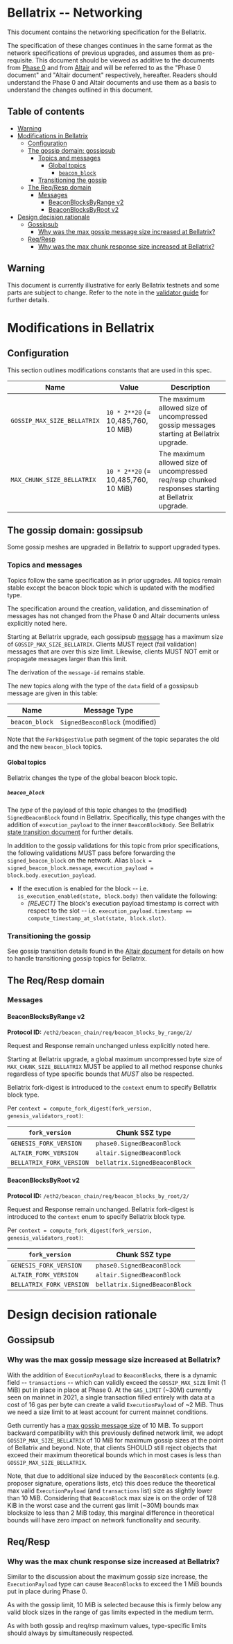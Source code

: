 # Bellatrix -- Networking

This document contains the networking specification for the Bellatrix.

The specification of these changes continues in the same format as the network specifications of previous upgrades, and assumes them as pre-requisite. This document should be viewed as additive to the documents from [Phase 0](../phase0/p2p-interface.md) and from [Altair](../altair/p2p-interface.md)
and will be referred to as the "Phase 0 document" and "Altair document" respectively, hereafter.
Readers should understand the Phase 0 and Altair documents and use them as a basis to understand the changes outlined in this document.

## Table of contents

<!-- TOC -->
<!-- START doctoc generated TOC please keep comment here to allow auto update -->
<!-- DON'T EDIT THIS SECTION, INSTEAD RE-RUN doctoc TO UPDATE -->

  - [Warning](#warning)
- [Modifications in Bellatrix](#modifications-in-bellatrix)
  - [Configuration](#configuration)
  - [The gossip domain: gossipsub](#the-gossip-domain-gossipsub)
    - [Topics and messages](#topics-and-messages)
      - [Global topics](#global-topics)
        - [`beacon_block`](#beacon_block)
    - [Transitioning the gossip](#transitioning-the-gossip)
  - [The Req/Resp domain](#the-reqresp-domain)
    - [Messages](#messages)
      - [BeaconBlocksByRange v2](#beaconblocksbyrange-v2)
      - [BeaconBlocksByRoot v2](#beaconblocksbyroot-v2)
- [Design decision rationale](#design-decision-rationale)
  - [Gossipsub](#gossipsub)
    - [Why was the max gossip message size increased at Bellatrix?](#why-was-the-max-gossip-message-size-increased-at-bellatrix)
  - [Req/Resp](#reqresp)
    - [Why was the max chunk response size increased at Bellatrix?](#why-was-the-max-chunk-response-size-increased-at-bellatrix)

<!-- END doctoc generated TOC please keep comment here to allow auto update -->
<!-- /TOC -->

## Warning

This document is currently illustrative for early Bellatrix testnets and some parts are subject to change.
Refer to the note in the [validator guide](./validator.md) for further details.

# Modifications in Bellatrix

## Configuration

This section outlines modifications constants that are used in this spec.

| Name | Value | Description |
|---|---|---|
| `GOSSIP_MAX_SIZE_BELLATRIX` | `10 * 2**20` (= 10,485,760, 10 MiB) | The maximum allowed size of uncompressed gossip messages starting at Bellatrix upgrade. |
| `MAX_CHUNK_SIZE_BELLATRIX` | `10 * 2**20` (= 10,485,760, 10 MiB) | The maximum allowed size of uncompressed req/resp chunked responses starting at Bellatrix upgrade. |

## The gossip domain: gossipsub

Some gossip meshes are upgraded in Bellatrix to support upgraded types.

### Topics and messages

Topics follow the same specification as in prior upgrades.
All topics remain stable except the beacon block topic which is updated with the modified type.

The specification around the creation, validation, and dissemination of messages has not changed from the Phase 0 and Altair documents unless explicitly noted here.

Starting at Bellatrix upgrade, each gossipsub [message](https://github.com/libp2p/go-libp2p-pubsub/blob/master/pb/rpc.proto#L17-L24)
has a maximum size of `GOSSIP_MAX_SIZE_BELLATRIX`.
Clients MUST reject (fail validation) messages that are over this size limit.
Likewise, clients MUST NOT emit or propagate messages larger than this limit.

The derivation of the `message-id` remains stable.

The new topics along with the type of the `data` field of a gossipsub message are given in this table:

| Name | Message Type |
| - | - |
| `beacon_block` | `SignedBeaconBlock` (modified) |

Note that the `ForkDigestValue` path segment of the topic separates the old and the new `beacon_block` topics.

#### Global topics

Bellatrix changes the type of the global beacon block topic.

##### `beacon_block`

The *type* of the payload of this topic changes to the (modified) `SignedBeaconBlock` found in Bellatrix.
Specifically, this type changes with the addition of `execution_payload` to the inner `BeaconBlockBody`.
See Bellatrix [state transition document](./beacon-chain.md#beaconblockbody) for further details.

In addition to the gossip validations for this topic from prior specifications,
the following validations MUST pass before forwarding the `signed_beacon_block` on the network.
Alias `block = signed_beacon_block.message`, `execution_payload = block.body.execution_payload`.
- If the execution is enabled for the block -- i.e. `is_execution_enabled(state, block.body)`
  then validate the following:
  - _[REJECT]_ The block's execution payload timestamp is correct with respect to the slot
    -- i.e. `execution_payload.timestamp == compute_timestamp_at_slot(state, block.slot)`.

### Transitioning the gossip

See gossip transition details found in the [Altair document](../altair/p2p-interface.md#transitioning-the-gossip) for
details on how to handle transitioning gossip topics for Bellatrix.

## The Req/Resp domain

### Messages

#### BeaconBlocksByRange v2

**Protocol ID:** `/eth2/beacon_chain/req/beacon_blocks_by_range/2/`

Request and Response remain unchanged unless explicitly noted here.

Starting at Bellatrix upgrade,
a global maximum uncompressed byte size of `MAX_CHUNK_SIZE_BELLATRIX` MUST be applied to all method response chunks
regardless of type specific bounds that *MUST* also be respected.

Bellatrix fork-digest is introduced to the `context` enum to specify Bellatrix block type.

Per `context = compute_fork_digest(fork_version, genesis_validators_root)`:

[0]: # (eth2spec: skip)

| `fork_version`           | Chunk SSZ type             |
| ------------------------ | -------------------------- |
| `GENESIS_FORK_VERSION`   | `phase0.SignedBeaconBlock` |
| `ALTAIR_FORK_VERSION`    | `altair.SignedBeaconBlock` |
| `BELLATRIX_FORK_VERSION` | `bellatrix.SignedBeaconBlock` |

#### BeaconBlocksByRoot v2

**Protocol ID:** `/eth2/beacon_chain/req/beacon_blocks_by_root/2/`

Request and Response remain unchanged.
Bellatrix fork-digest is introduced to the `context` enum to specify Bellatrix block type.

Per `context = compute_fork_digest(fork_version, genesis_validators_root)`:

[1]: # (eth2spec: skip)

| `fork_version`           | Chunk SSZ type             |
| ------------------------ | -------------------------- |
| `GENESIS_FORK_VERSION`   | `phase0.SignedBeaconBlock` |
| `ALTAIR_FORK_VERSION`    | `altair.SignedBeaconBlock` |
| `BELLATRIX_FORK_VERSION` | `bellatrix.SignedBeaconBlock` |

# Design decision rationale

## Gossipsub

### Why was the max gossip message size increased at Bellatrix?

With the addition of `ExecutionPayload` to `BeaconBlock`s, there is a dynamic
field -- `transactions` -- which can validly exceed the `GOSSIP_MAX_SIZE` limit (1 MiB) put in place in
place at Phase 0. At the `GAS_LIMIT` (~30M) currently seen on mainnet in 2021, a single transaction
filled entirely with data at a cost of 16 gas per byte can create a valid
`ExecutionPayload` of ~2 MiB. Thus we need a size limit to at least account for
current mainnet conditions.

Geth currently has a [max gossip message size](https://github.com/ethereum/go-ethereum/blob/3ce9f6d96f38712f5d6756e97b59ccc20cc403b3/eth/protocols/eth/protocol.go#L49) of 10 MiB.
To support backward compatibility with this previously defined network limit,
we adopt `GOSSIP_MAX_SIZE_BELLATRIX` of 10 MiB for maximum gossip sizes at the
point of Bellatrix and beyond. Note, that clients SHOULD still reject objects
that exceed their maximum theoretical bounds which in most cases is less than `GOSSIP_MAX_SIZE_BELLATRIX`.

Note, that due to additional size induced by the `BeaconBlock` contents (e.g.
proposer signature, operations lists, etc) this does reduce the
theoretical max valid `ExecutionPayload` (and `transactions` list) size as
slightly lower than 10 MiB. Considering that `BeaconBlock` max size is on the
order of 128 KiB in the worst case and the current gas limit (~30M) bounds max blocksize to less
than 2 MiB today, this marginal difference in theoretical bounds will have zero
impact on network functionality and security.

## Req/Resp

### Why was the max chunk response size increased at Bellatrix?

Similar to the discussion about the maximum gossip size increase, the
`ExecutionPayload` type can cause `BeaconBlock`s to exceed the 1 MiB bounds put
in place during Phase 0.

As with the gossip limit, 10 MiB is selected because this is firmly below any
valid block sizes in the range of gas limits expected in the medium term.

As with both gossip and req/rsp maximum values, type-specific limits should
always by simultaneously respected.
